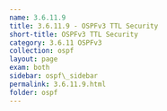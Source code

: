 ```yaml
---
name: 3.6.11.9
title: 3.6.11.9 - OSPFv3 TTL Security
short-title: OSPFv3 TTL Security
category: 3.6.11 OSPFv3
collection: ospf
layout: page
exam: both
sidebar: ospf\_sidebar
permalink: 3.6.11.9.html
folder: ospf
---
```


